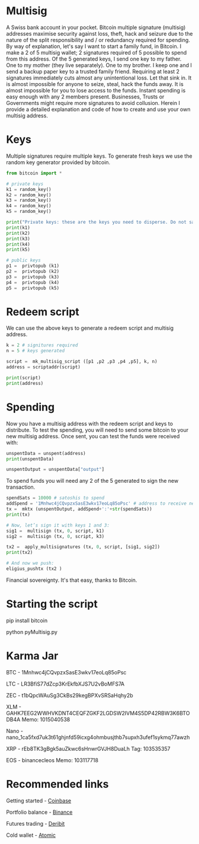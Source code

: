 # Multisig
A Swiss bank account in your pocket. Bitcoin multiple signature (multisig) addresses maximise security against loss, theft, hack and seizure due to the nature of the split responsibility and / or redundancy required for spending. By way of explanation, let's say I want to start a family fund, in Bitcoin. I make a 2 of 5 multisig wallet; 2 signatures required of 5 possible to spend from this address. Of the 5 generated keys, I send one key to my father. One to my mother (they live separately). One to my brother. I keep one and I send a backup paper key to a trusted family friend. Requiring at least 2 signatures immediately cuts almost any unintentional loss. Let that sink in. It is almost impossible for anyone to seize, steal, hack the funds away. It is almost impossible for you to lose access to the funds. Instant spending is easy enough with any 2 members present. Businesses, Trusts or Governments might require more signatures to avoid collusion. Herein I provide a detailed explanation and code of how to create and use your own multisig address. 

# Keys
Multiple signatures require multiple keys. To generate fresh keys we use the random key generator provided by bitcoin.

```python
from bitcoin import *

# private keys
k1 = random_key()
k2 = random_key()
k3 = random_key()
k4 = random_key()
k5 = random_key()

print("Private keys: these are the keys you need to disperse. Do not save copies. It would defeat the point.")
print(k1)
print(k2)
print(k3)
print(k4)
print(k5)

# public keys
p1 =  privtopub (k1) 
p2 =  privtopub (k2)
p3 =  privtopub (k3)
p4 =  privtopub (k4)
p5 =  privtopub (k5)
```

# Redeem script
We can use the above keys to generate a redeem script and multisig address.

```python
k = 2 # signitures required
n = 5 # keys generated

script =  mk_multisig_script ([p1 ,p2 ,p3 ,p4 ,p5], k, n)
address = scriptaddr(script)

print(script)
print(address)
```
        
# Spending
Now you have a multisig address with the redeem script and keys to distribute. To test the spending, you will need to send some bitcoin to your new multisig address. Once sent, you can test the funds were received with:

```python
unspentData = unspent(address)
print(unspentData)

unspentOutput = unspentData["output"]
```
          
To spend funds you will need any 2 of the 5 generated to sign the new transaction.

```python
spendSats = 10000 # satoshis to spend
addSpend = '1Mnhwc4jCQvpzxSasE3wkv17eoLq85oPsc' # address to receive new transaction
tx =  mktx (unspentOutput, addSpend+':'+str(spendSats))
print(tx)

# Now, let’s sign it with keys 1 and 3:
sig1 =  multisign (tx, 0, script, k1)
sig2 =  multisign (tx, 0, script, k3)

tx2 =  apply_multisignatures (tx, 0, script, [sig1, sig2])
print(tx2)

# And now we push:
eligius_pushtx (tx2 )
```            
                      
Financial sovereignty. It's that easy, thanks to Bitcoin.

# Starting the script
pip install bitcoin

python pyMultisig.py

# Karma Jar
BTC - 1Mnhwc4jCQvpzxSasE3wkv17eoLq85oPsc

LTC - LR3BfiS77dZcp3KrEkfbXJS7U2vBoMFS7A

ZEC - t1bQpcWAuSg3CkBs29kegBPXvSRSaHqhy2b

XLM - GAHK7EEG2WWHVKDNT4CEQFZGKF2LGDSW2IVM4S5DP42RBW3K6BTODB4A Memo: 1015040538

Nano - nano_1ca5fxd7uk3t61ghjnfd59icxg4ohmbusjthb7supxh3ufef1sykmq77awzh

XRP - rEb8TK3gBgk5auZkwc6sHnwrGVJH8DuaLh Tag: 103535357

EOS - binancecleos Memo: 103117718

# Recommended links
Getting started - [Coinbase](https://www.coinbase.com/join/bradle_6r)

Portfolio balance - [Binance](https://www.binance.com/en/register?ref=LTUMGDDC)

Futures trading - [Deribit](https://www.deribit.com/reg-8106.6912)

Cold wallet - [Atomic](https://atomicWallet.io?kid=12GR52)
